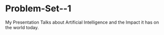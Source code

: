 # Problem-Set--1
My Presentation Talks about Artificial Intelligence and the Impact it has on the world today.
